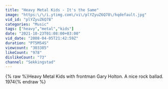 ```yaml
---
title: "Heavy Metal Kids - It's the Same"
image: "https:\/\/i.ytimg.com\/vi\/plYZyuZ6Q78\/hqdefault.jpg"
vid_id: "plYZyuZ6Q78"
categories: "Music"
tags: ["heavy","metal","kids"]
date: "2021-10-23T01:08:00+03:00"
vid_date: "2008-04-05T21:42:59Z"
duration: "PT5M54S"
viewcount: "303385"
likeCount: "978"
dislikeCount: "73"
channel: "Sekkingstad"
---
```

{% raw %}Heavy Metal Kids with frontman Gary Holton. A nice rock ballad. 1974{% endraw %}
